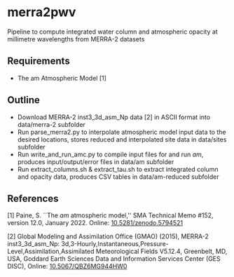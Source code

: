 # merra2pwv
Pipeline to compute integrated water column and atmospheric opacity at millimetre wavelengths from MERRA-2 datasets

## Requirements
  * The am Atmospheric Model [1]

## Outline
  * Download MERRA-2 inst3_3d_asm_Np data [2] in ASCII format into data/merra-2 subfolder
  * Run parse_merra2.py to interpolate atmospheric model input data to the desired locations, stores reduced and interpolated site data in data/sites subfolder
  * Run write_and_run_amc.py to compile input files for and run *am*, produces input/output/error files in data/am subfolder
  * Run extract_columns.sh & extract_tau.sh to extract integrated column and opacity data, produces CSV tables in data/am-reduced subfolder

## References

[1] Paine, S. ``The *am* atmospheric model,'' SMA Technical Memo #152, version 12.0, January 2022. Online: [10.5281/zenodo.5794521](https://doi.org/10.5281/zenodo.5794521)

[2] Global Modeling and Assimilation Office (GMAO) (2015), MERRA-2 inst3_3d_asm_Np: 3d,3-Hourly,Instantaneous,Pressure-Level,Assimilation,Assimilated Meteorological Fields V5.12.4, Greenbelt, MD, USA, Goddard Earth Sciences Data and Information Services Center (GES DISC), Online: [10.5067/QBZ6MG944HW0](https://doi.org/10.5067/QBZ6MG944HW0)
